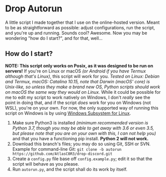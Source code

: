 # Drop Autorun
A little script I made together that I use on the online-hosted version. 
Meant to be as straightforward as possible: adjust configurations, run the script, and you're up and running.
Sounds cool? Awesome. Now you may be wondering "how do I start?", and for that, well...

## How do I start?
**NOTE: This script only works on Posix, as it was designed to be run on servers!**
If you're on Linux or macOS *(or Android if you have Termux although that's Linux)*, this script will work for you.
*Tested on Linux: Debian and Termux, macOS: Catalina 10.15, note that Darwin (macOS' core) is Unix-like, so unless they make a brand new OS, Python scripts should work on macOS the same way they would on Linux.*
While it could be possible for me to edit my script to work natively on Windows,
I don't *really* see the point in doing that, and if the script *does* work for you on Windows (not WSL), you're on your own.
For now, the only supported way of running this script on Windows is by using [Windows Subsystem for Linux](https://docs.microsoft.com/en-us/windows/wsl/install-win10).

1. Make sure Python3 is installed *(minimum recommended version is Python 3.7, though you may be able to get away with 3.6 or even 3.5, but please note that you are on your own with this, I can not help you)* and that you have a functioning pip install. **Python 2 will not work.**
2. Download this branch's files; you may do so using Git, SSH or SVN. Example for command-line Git: `git clone -b autorun https://github.com/AtlasC0R3/drop-discord.git`
3. Create a `config.py` file base off `config.example.py`; edit it so that the script will behave as you please.
4. Run `autorun.py`, and the script shall do its work by itself.
